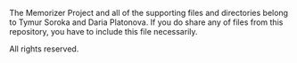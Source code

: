 The Memorizer Project and all of the supporting files and directories belong to Tymur Soroka and Daria Platonova. 
If you do share any of files from this repository, you have to include this file necessarily.

All rights reserved.
